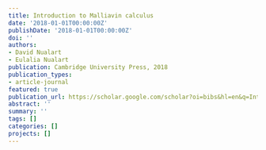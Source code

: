 ```yaml
---
title: Introduction to Malliavin calculus
date: '2018-01-01T00:00:00Z'
publishDate: '2018-01-01T00:00:00Z'
doi: ''
authors:
- David Nualart
- Eulalia Nualart
publication: Cambridge University Press, 2018
publication_types:
- article-journal
featured: true
publication_url: https://scholar.google.com/scholar?oi=bibs&hl=en&q=Introduction+to+Malliavin+calculus
abstract: ''
summary: ''
tags: []
categories: []
projects: []
---
```

